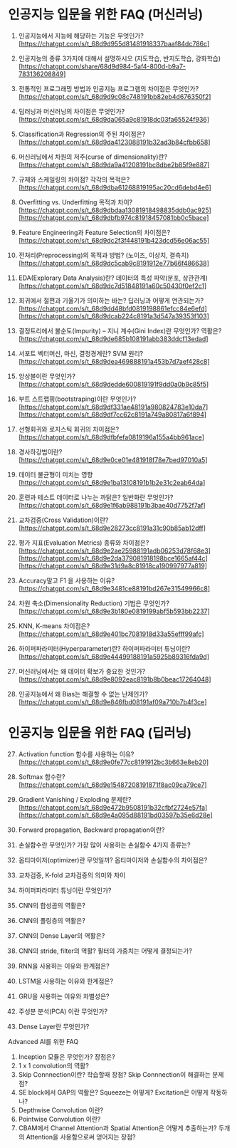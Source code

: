 # 인공지능 입문을 위한 FAQ (머신러닝)

1. 인공지능에서 지능에 해당하는 기능은 무엇인가?
[https://chatgpt.com/s/t_68d9d955d81481918337baaf84dc786c]

2. 인공지능의 종류 3가지에 대해서 설명하시오 (지도학습, 반지도학습, 강화학습)
[https://chatgpt.com/share/68d9d984-5af4-800d-b9a7-783136208849]

3. 전통적인 프로그래밍 방법과 인공지능 프로그램의 차이점은 무엇인가?
[https://chatgpt.com/s/t_68d9d9c08c748191bb82eb4d676350f2]
   
4. 딥러닝과 머신러닝의 차이점은 무엇인가?
[https://chatgpt.com/s/t_68d9da065a9c81918dc03fa65524f936]
   
5. Classification과 Regression의 주된 차이점은?
[https://chatgpt.com/s/t_68d9da4123088191b32ad3b84cfbb658]
   
6. 머신러닝에서 차원의 저주(curse of dimensionality)란?
[https://chatgpt.com/s/t_68d9da9a41208191bc8dbe2b85f9e887]

7. 규제와 스케일링의 차이점? 각각의 목적은?
[https://chatgpt.com/s/t_68d9dba61268819195ac20cd6debd4e6]

8. Overfitting vs. Underfitting 목적과 차이?
[https://chatgpt.com/s/t_68d9dbdaa13081918498835ddb0ac925]
[https://chatgpt.com/s/t_68d9dbfb974c81918457081bb0c5bace]
    
9. Feature Engineering과 Feature Selection의 차이점은?
[https://chatgpt.com/s/t_68d9dc2f3f448191b423dcd56e06ac55]

10. 전처리(Preprocessing)의 목적과 방법? (노이즈, 이상치, 결측치)
[https://chatgpt.com/s/t_68d9dc5cab9c8191912e77b66f486638]

11. EDA(Explorary Data Analysis)란? 데이터의 특성 파악(분포, 상관관계)
[https://chatgpt.com/s/t_68d9dc7d51848191a60c50430f0ef2c1]

12. 회귀에서 절편과 기울기가 의미하는 바는? 딥러닝과 어떻게 연관되는가?
[https://chatgpt.com/s/t_68d9dd48bfd0819198861efcc84e6efd]
[https://chatgpt.com/s/t_68d9dcab224c8191a3d547a39353f103]

13. 결정트리에서  불순도(Impurity) – 지니 계수(Gini Index)란 무엇인가? 역활은?
[https://chatgpt.com/s/t_68d9de685b108191abb383ddcf13edad]

14. 서포트 벡터머신, 마신, 결정경계란? SVM 원리?
[https://chatgpt.com/s/t_68d9dea469888191a453b7d7aef428c8]

15. 앙상블이란 무엇인가?
[https://chatgpt.com/s/t_68d9dedde600819191f9dd0a0b9c85f5]

16. 부트 스트랩핑(bootstraping)이란 무엇인가?
[https://chatgpt.com/s/t_68d9df331ae48191a980824783e10da7]
[https://chatgpt.com/s/t_68d9df7cc62c8191a749a80817a6f894]

17. 선형회귀와 로지스틱 회귀의 차이점은?  
[https://chatgpt.com/s/t_68d9dfbfefa0819196a155a4bb961ace]

18. 경사하강법이란?
[https://chatgpt.com/s/t_68d9e0ce01e481918f78e7bed97010a5]

19. 데이터 불균형이 미치는 영향
[https://chatgpt.com/s/t_68d9e1ba13108191b1b2e31c2eab64da]

20. 훈련과 테스트 데이터로 나누는 까닭은? 일반화란 무엇인가?
[https://chatgpt.com/s/t_68d9e1f6ab988191b3bae40d7752f7af]

21. 교차검증(Cross Validation)이란?
[https://chatgpt.com/s/t_68d9e28273cc8191a31c90b85ab12dff]

22. 평가 지표(Evaluation Metrics) 종류와 차이점은?
[https://chatgpt.com/s/t_68d9e2ae25988191adb06253d78f68e3]
[https://chatgpt.com/s/t_68d9e2da379081918198bce1665af44c]
[https://chatgpt.com/s/t_68d9e31d9a8c81918ca190997977a819]

23. Accuracy말고 F1 을 사용하는 이유?
[https://chatgpt.com/s/t_68d9e3481ce88191bd267e31549966c8]

24. 차원 축소(Dimensionality Reduction) 기법은 무엇인가?
[https://chatgpt.com/s/t_68d9e3b180e0819199abf5b593bb2237]

25. KNN, K-means 차이점은?
[https://chatgpt.com/s/t_68d9e401bc7081918d33a55efff99afc]
    
26. 하이퍼파라미터(Hyperparameter)란? 하이퍼파라미터 튜닝이란?
[https://chatgpt.com/s/t_68d9e44499188191a5925b89316fda9d]

27. 머신러닝에서는 왜 데이터 확보가 중요한 것인가?
[https://chatgpt.com/s/t_68d9e8092eac8191b8b0beac17264048]

28. 인공지능에서 왜 Bias는 해결할 수 없는 난제인가?
[https://chatgpt.com/s/t_68d9e846fbd08191af09a710b7b4f3ce]   

# 인공지능 입문을 위한 FAQ (딥러닝)

27. Activation function 함수를 사용하는 이유?
[https://chatgpt.com/s/t_68d9e0fe77cc8191912bc3b663e8eb20]

28. Softmax 함수란?
[https://chatgpt.com/s/t_68d9e15487208191871f8ac09ca79ce7]

29. Gradient Vanishing / Exploding 문제란?\
[https://chatgpt.com/s/t_68d9e472b9508191b32cfbf2724e57fa]
[https://chatgpt.com/s/t_68d9e4a095d88191bd03597b35e6d28e]

30. Forward propagation, Backward propagation이란?    
29. 손실함수란 무엇인가? 가장 많이 사용하는 손실함수 4가지 종류는?
30. 옵티마이저(optimizer)란 무엇일까? 옵티마이저와 손실함수의 차이점은?

31. 교차검증, K-fold 교차검증의 의미와 차이
32. 하이퍼파라미터 튜닝이란 무엇인가?
33. CNN의 합성곱의 역활은?
34. CNN의 풀링층의 역활은?
35. CNN의 Dense Layer의 역활은?
36. CNN의 stride, filter의 역활? 필터의 가중치는 어떻게 결정되는가?
37. RNN을 사용하는 이유와 한계점은?
38. LSTM을 사용하는 이유와 한계점은?
39. GRU을 사용하는 이유와 차별성은?

41. 주성분 분석(PCA) 이란 무엇인가?
42. Dense Layer란 무엇인가?


 Advanced AI를 위한 FAQ

1. Inception 모듈은 무엇인가? 장점은?
2. 1 x 1 convolution의 역활?
3. Skip Connnection이란? 학습할때 장점? Skip Connnection이 해결하는 문제점?
4. SE block에서 GAP의 역활은? Squeeze는 어떻게? Excitation은 어떻게 작동하나?
5. Depthwise Convolution 이란?
6. Pointwise Convolution 이란?
7. CBAM에서 Channel Attention과 Spatial Attention은 어떻게 추출하는가? 두개의 Attention을 사용함으로써 얻어지는 장점? 
   
